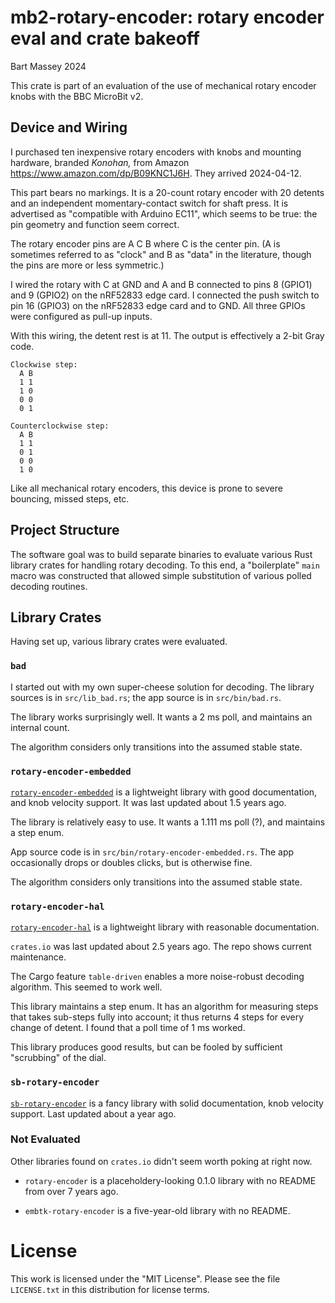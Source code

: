 # mb2-rotary-encoder: rotary encoder eval and crate bakeoff
Bart Massey 2024

This crate is part of an evaluation of the use of mechanical
rotary encoder knobs with the BBC MicroBit v2.

## Device and Wiring

I purchased ten inexpensive rotary encoders with knobs and
mounting hardware, branded *Konohan,* from Amazon
<https://www.amazon.com/dp/B09KNC1J6H>. They arrived
2024-04-12.

This part bears no markings. It is a 20-count rotary encoder
with 20 detents and an independent momentary-contact switch
for shaft press.  It is advertised as "compatible with
Arduino EC11", which seems to be true: the pin geometry and
function seem correct.

The rotary encoder pins are A C B where C is the center pin.
(A is sometimes referred to as "clock" and B as "data" in
the literature, though the pins are more or less symmetric.)

I wired the rotary with C at GND and A and B connected to
pins 8 (GPIO1) and 9 (GPIO2) on the nRF52833 edge card. I
connected the push switch to pin 16 (GPIO3) on the nRF52833
edge card and to GND. All three GPIOs were configured as
pull-up inputs.

With this wiring, the detent rest is at 11. The output is
effectively a 2-bit Gray code.

    Clockwise step:
      A B
      1 1
      1 0
      0 0
      0 1

    Counterclockwise step:
      A B
      1 1
      0 1
      0 0
      1 0

Like all mechanical rotary encoders, this device is prone to
severe bouncing, missed steps, etc.

## Project Structure

The software goal was to build separate binaries to evaluate
various Rust library crates for handling rotary decoding. To
this end, a "boilerplate" `main` macro was constructed that
allowed simple substitution of various polled decoding
routines.

## Library Crates

Having set up, various library crates were evaluated.

### `bad`

I started out with my own super-cheese solution for decoding.
The library sources is in `src/lib_bad.rs`; the app source
is in `src/bin/bad.rs`.

The library works surprisingly well. It wants a 2 ms poll,
and maintains an internal count.

The algorithm considers only transitions into the assumed
stable state.

### `rotary-encoder-embedded`

[`rotary-encoder-embedded`](https://crates.io/crates/rotary-encoder-embedded)
is a lightweight library with good documentation, and knob
velocity support. It was last updated about 1.5 years ago.

The library is relatively easy to use. It wants a 1.111 ms
poll (?), and maintains a step enum.
  
App source code is in `src/bin/rotary-encoder-embedded.rs`.
The app occasionally drops or doubles clicks, but is
otherwise fine.

The algorithm considers only transitions into the assumed
stable state.

### `rotary-encoder-hal`

[`rotary-encoder-hal`](https://crates.io/crates/rotary-encoder-hal)
is a lightweight library with reasonable documentation.

`crates.io` was last updated about 2.5 years ago. The repo
shows current maintenance.

The Cargo feature `table-driven` enables a more noise-robust
decoding algorithm. This seemed to work well.

This library maintains a step enum. It has an algorithm for
measuring steps that takes sub-steps fully into account; it
thus returns 4 steps for every change of detent. I found
that a poll time of 1 ms worked.

This library produces good results, but can be fooled by
sufficient "scrubbing" of the dial.

### `sb-rotary-encoder`

[`sb-rotary-encoder`](https://crates.io/crates/sb-rotary-encoder)
is a fancy library with solid documentation, knob velocity
support. Last updated about a year ago.
  
### Not Evaluated

Other libraries found on `crates.io` didn't seem worth
poking at right now.

* `rotary-encoder` is a placeholdery-looking 0.1.0 library
  with no README from over 7 years ago.

* `embtk-rotary-encoder` is a five-year-old library with no
  README.

# License

This work is licensed under the "MIT License". Please see the file
`LICENSE.txt` in this distribution for license terms.
